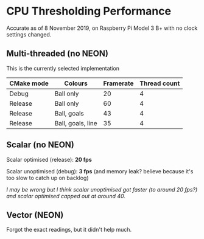 # CPU Thresholding Performance
Accurate as of 8 November 2019, on Raspberry Pi Model 3 B+ with no clock settings changed.

## Multi-threaded (no NEON)
This is the currently selected implementation

|CMake mode | Colours             | Framerate | Thread count |
|-----------|---------------------|-----------|--------------|
| Debug     | Ball only           | 20        | 4            |
| Release   | Ball only           | 60        | 4            |
| Release   | Ball, goals         | 43        | 4            |
| Release   | Ball, goals, line   | 35        | 4            |

## Scalar (no NEON)
Scalar optimised (release): **20 fps**

Scalar unoptimised (debug): **3 fps** (and memory leak? believe because it's too slow to catch up on backlog)

_I may be wrong but I think scalar unoptimised got faster (to around 20 fps?) and scalar optimised capped out at around 40._

## Vector (NEON)
Forgot the exact readings, but it didn't help much.